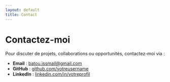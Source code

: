 ```yaml
---
layout: default
title: Contact
---
```

# Contactez-moi

Pour discuter de projets, collaborations ou opportunités, contactez-moi via :

- **Email** : [batou.issmail@gmail.com](mailto:batou.issmail@gmail.com)
- **GitHub** : [github.com/votreusername](#)
- **LinkedIn** : [linkedin.com/in/votreprofil](#)
